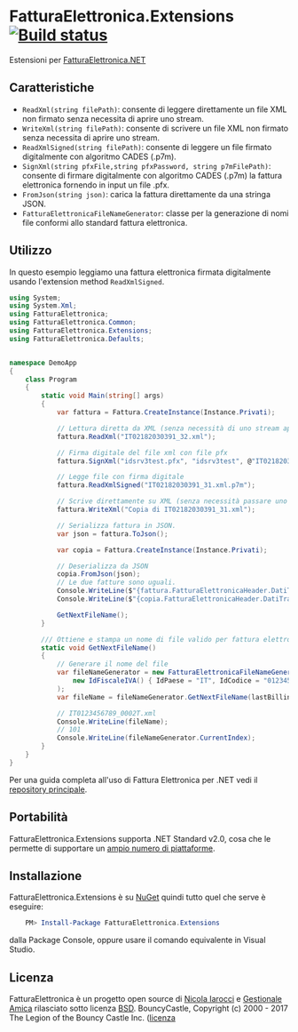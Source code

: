 ﻿# FatturaElettronica.Extensions [![Build status](https://ci.appveyor.com/api/projects/status/sp1ux45txvug7ujp?svg=true)](https://ci.appveyor.com/project/nicolaiarocci/fatturaelettronica-extensions)

Estensioni per [FatturaElettronica.NET][fe]

## Caratteristiche

- `ReadXml(string filePath)`: consente di leggere direttamente un file XML non firmato senza necessita di aprire uno stream.
- `WriteXml(string filePath)`: consente di scrivere un file XML non firmato senza necessita di aprire uno stream.
- `ReadXmlSigned(string filePath)`: consente di leggere un file firmato digitalmente con algoritmo CADES (.p7m).
- `SignXml(string pfxFile,string pfxPassword, string p7mFilePath)`: consente di firmare digitalmente con algoritmo CADES (.p7m) la fattura elettronica fornendo in input un file .pfx.
- `FromJson(string json)`: carica la fattura direttamente da una stringa JSON.
- `FatturaElettronicaFileNameGenerator`: classe per la generazione di nomi file conformi allo standard fattura elettronica.

## Utilizzo

In questo esempio leggiamo una fattura elettronica firmata digitalmente usando l'extension method `ReadXmlSigned`.

```cs
using System;
using System.Xml;
using FatturaElettronica;
using FatturaElettronica.Common;
using FatturaElettronica.Extensions;
using FatturaElettronica.Defaults;


namespace DemoApp
{
    class Program
    {
        static void Main(string[] args)
        {
            var fattura = Fattura.CreateInstance(Instance.Privati);

            // Lettura diretta da XML (senza necessità di uno stream aperto)
            fattura.ReadXml("IT02182030391_32.xml");

			// Firma digitale del file xml con file pfx
            fattura.SignXml("idsrv3test.pfx", "idsrv3test", @"IT02182030391_32.xml.pm7");

            // Legge file con firma digitale
            fattura.ReadXmlSigned("IT02182030391_31.xml.p7m");

            // Scrive direttamente su XML (senza necessità passare uno stream)
            fattura.WriteXml("Copia di IT02182030391_31.xml");

            // Serializza fattura in JSON.
            var json = fattura.ToJson();

            var copia = Fattura.CreateInstance(Instance.Privati);

            // Deserializza da JSON
            copia.FromJson(json);
            // Le due fatture sono uguali.
            Console.WriteLine($"{fattura.FatturaElettronicaHeader.DatiTrasmissione.CodiceDestinatario}");
            Console.WriteLine($"{copia.FatturaElettronicaHeader.DatiTrasmissione.CodiceDestinatario}");

            GetNextFileName();
        }

        /// Ottiene e stampa un nome di file valido per fattura elettronica
        static void GetNextFileName()
        {
            // Generare il nome del file
            var fileNameGenerator = new FatturaElettronicaFileNameGenerator(
                new IdFiscaleIVA() { IdPaese = "IT", IdCodice = "0123456789" }
            );
            var fileName = fileNameGenerator.GetNextFileName(lastBillingNumber: 100);

            // IT0123456789_0002T.xml
            Console.WriteLine(fileName);
            // 101
            Console.WriteLine(fileNameGenerator.CurrentIndex);
        }
    }
}

```

Per una guida completa all'uso di Fattura Elettronica per .NET vedi il [repository principale][fe].

## Portabilità

FatturaElettronica.Extensions supporta .NET Standard v2.0, cosa che le permette di supportare un [ampio numero di piattaforme][netstandard].

## Installazione

FatturaElettronica.Extensions è su [NuGet][nuget] quindi tutto quel che serve è eseguire:

```powershell
    PM> Install-Package FatturaElettronica.Extensions
```

dalla Package Console, oppure usare il comando equivalente in Visual Studio.

## Licenza

FatturaElettronica è un progetto open source di [Nicola Iarocci][ni] e [Gestionale Amica][ga] rilasciato sotto licenza [BSD][bsd].
BouncyCastle, Copyright (c) 2000 - 2017 The Legion of the Bouncy Castle Inc. ([licenza][bc]

[fe]: http://github.com/FatturaElettronica/FatturaElettronica.NET
[bsd]: http://github.com/FatturaElettronica/FatturaElettronica.Extensions/blob/master/LICENSE
[ga]: http://gestionaleamica.com
[ni]: https://nicolaiarocci.com
[nuget]: https://www.nuget.org/packages/FatturaElettronica.Extensions/
[netstandard]: https://github.com/dotnet/standard/blob/master/docs/versions/netstandard2.0.md
[bc]: http://www.bouncycastle.org/csharp/licence.html
